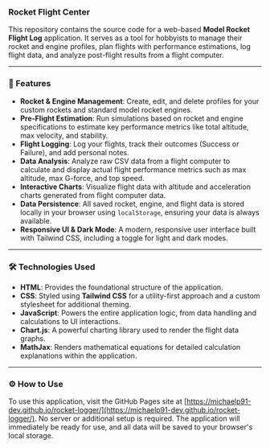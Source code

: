 ### Rocket Flight Center

This repository contains the source code for a web-based **Model Rocket Flight Log** application. It serves as a tool for hobbyists to manage their rocket and engine profiles, plan flights with performance estimations, log flight data, and analyze post-flight results from a flight computer.

***

### 🚀 Features

* **Rocket & Engine Management**: Create, edit, and delete profiles for your custom rockets and standard model rocket engines.
* **Pre-Flight Estimation**: Run simulations based on rocket and engine specifications to estimate key performance metrics like total altitude, max velocity, and stability.
* **Flight Logging**: Log your flights, track their outcomes (Success or Failure), and add personal notes.
* **Data Analysis**: Analyze raw CSV data from a flight computer to calculate and display actual flight performance metrics such as max altitude, max G-force, and top speed.
* **Interactive Charts**: Visualize flight data with altitude and acceleration charts generated from flight computer data.
* **Data Persistence**: All saved rocket, engine, and flight data is stored locally in your browser using `localStorage`, ensuring your data is always available.
* **Responsive UI & Dark Mode**: A modern, responsive user interface built with Tailwind CSS, including a toggle for light and dark modes.

***

### 🛠️ Technologies Used

* **HTML**: Provides the foundational structure of the application.
* **CSS**: Styled using **Tailwind CSS** for a utility-first approach and a custom stylesheet for additional theming.
* **JavaScript**: Powers the entire application logic, from data handling and calculations to UI interactions.
* **Chart.js**: A powerful charting library used to render the flight data graphs.
* **MathJax**: Renders mathematical equations for detailed calculation explanations within the application.

***

### ⚙️ How to Use

To use this application, visit the GitHub Pages site at [https://michaelp91-dev.github.io/rocket-logger/](https://michaelp91-dev.github.io/rocket-logger/). No server or additional setup is required. The application will immediately be ready for use, and all data will be saved to your browser's local storage.
